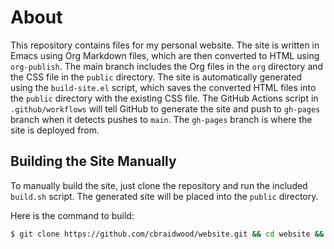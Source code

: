 # About

This repository contains files for my personal website. The site is written in Emacs using Org Markdown files, which are then converted to HTML using `org-publish`. The main branch includes the Org files in the `org` directory and the CSS file in the `public` directory. The site is automatically generated using the `build-site.el` script, which saves the converted HTML files into the `public` directory with the existing CSS file. The GitHub Actions script in `.github/workflows` will tell GitHub to generate the site and push to `gh-pages` branch when it detects pushes to `main`. The `gh-pages` branch is where the site is deployed from.

## Building the Site Manually

To manually build the site, just clone the repository and run the included `build.sh` script. The generated site will be placed into the `public` directory. 

Here is the command to build:

```bash
$ git clone https://github.com/cbraidwood/website.git && cd website && chmod +x build.sh && ./build.sh
```
